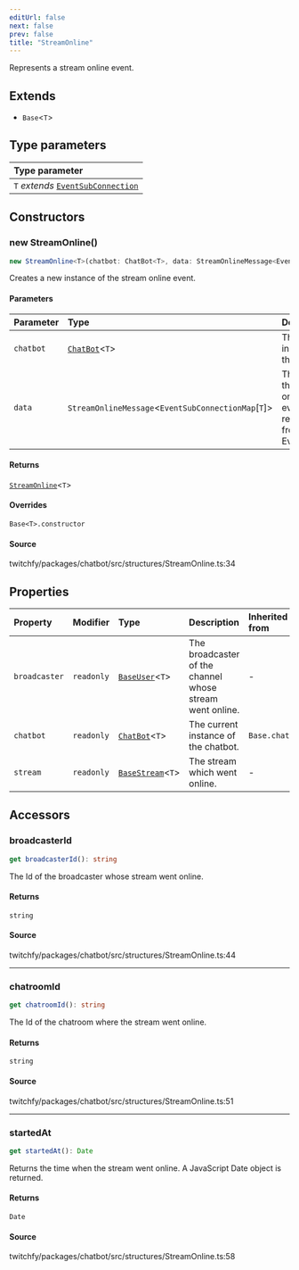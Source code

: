 ```yaml
---
editUrl: false
next: false
prev: false
title: "StreamOnline"
---
```


Represents a stream online event.

## Extends

- `Base`\<`T`\>

## Type parameters

| Type parameter |
| :------ |
| `T` *extends* [`EventSubConnection`](/api/chatbot/enumerations/eventsubconnection/) |

## Constructors

### new StreamOnline()

```ts
new StreamOnline<T>(chatbot: ChatBot<T>, data: StreamOnlineMessage<EventSubConnectionMap[T]>): StreamOnline<T>
```

Creates a new instance of the stream online event.

#### Parameters

| Parameter | Type | Description |
| :------ | :------ | :------ |
| `chatbot` | [`ChatBot`](/api/chatbot/classes/chatbot/)\<`T`\> | The current instance of the chatbot. |
| `data` | `StreamOnlineMessage`\<`EventSubConnectionMap`\[`T`\]\> | The data of the stream online event returned from the EventSub. |

#### Returns

[`StreamOnline`](/api/chatbot/classes/streamonline/)\<`T`\>

#### Overrides

`Base<T>.constructor`

#### Source

twitchfy/packages/chatbot/src/structures/StreamOnline.ts:34

## Properties

| Property | Modifier | Type | Description | Inherited from |
| :------ | :------ | :------ | :------ | :------ |
| `broadcaster` | `readonly` | [`BaseUser`](/api/chatbot/classes/baseuser/)\<`T`\> | The broadcaster of the channel whose stream went online. | - |
| `chatbot` | `readonly` | [`ChatBot`](/api/chatbot/classes/chatbot/)\<`T`\> | The current instance of the chatbot. | `Base.chatbot` |
| `stream` | `readonly` | [`BaseStream`](/api/chatbot/classes/basestream/)\<`T`\> | The stream which went online. | - |

## Accessors

### broadcasterId

```ts
get broadcasterId(): string
```

The Id of the broadcaster whose stream went online.

#### Returns

`string`

#### Source

twitchfy/packages/chatbot/src/structures/StreamOnline.ts:44

***

### chatroomId

```ts
get chatroomId(): string
```

The Id of the chatroom where the stream went online.

#### Returns

`string`

#### Source

twitchfy/packages/chatbot/src/structures/StreamOnline.ts:51

***

### startedAt

```ts
get startedAt(): Date
```

Returns the time when the stream went online. A JavaScript Date object is returned.

#### Returns

`Date`

#### Source

twitchfy/packages/chatbot/src/structures/StreamOnline.ts:58
